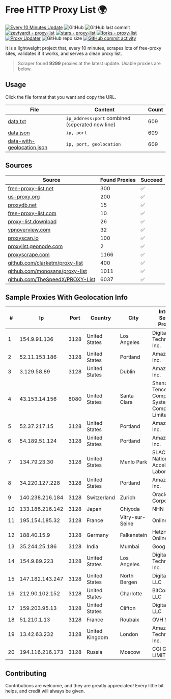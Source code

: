 
# Free HTTP Proxy List 🌍

[![Every 10 Minutes Update](https://github.com/mertguvencli/http-proxy-list/actions/workflows/main.yml/badge.svg?branch=main)](https://github.com/mertguvencli/http-proxy-list/actions/workflows/main.yml)
![GitHub](https://img.shields.io/github/license/mertguvencli/http-proxy-list)
![GitHub last commit](https://img.shields.io/github/last-commit/mertguvencli/http-proxy-list)
[![zevtyardt - proxy-list](https://img.shields.io/static/v1?label=zevtyardt&message=proxy-list&color=blue&logo=github)](https://github.com/zevtyardt/proxy-list "Go to GitHub repo")
[![stars - proxy-list](https://img.shields.io/github/stars/zevtyardt/proxy-list?style=social)](https://github.com/zevtyardt/proxy-list)
[![forks - proxy-list](https://img.shields.io/github/forks/zevtyardt/proxy-list?style=social)](https://github.com/zevtyardt/proxy-list)
[![Proxy Updater](https://github.com/zevtyardt/proxy-list/workflows/Proxy%20Updater/badge.svg)](https://github.com/zevtyardt/proxy-list/actions?query=workflow:"Proxy+Updater")
![GitHub repo size](https://img.shields.io/github/repo-size/zevtyardt/proxy-list)
[![GitHub commit activity](https://img.shields.io/github/commit-activity/m/zevtyardt/proxy-list?logo=commits)](https://github.com/zevtyardt/proxy-list/commits/main)

It is a lightweight project that, every 10 minutes, scrapes lots of free-proxy sites, validates if it works, and serves a clean proxy list.

> Scraper found **9299** proxies at the latest update. Usable proxies are below.

## Usage

Click the file format that you want and copy the URL.

|File|Content|Count|
|----|-------|-----|
|[data.txt](https://raw.githubusercontent.com/mertguvencli/http-proxy-list/main/proxy-list/data.txt)|`ip_address:port` combined (seperated new line)|609|
|[data.json](https://raw.githubusercontent.com/mertguvencli/http-proxy-list/main/proxy-list/data.json)|`ip, port`|609|
|[data-with-geolocation.json](https://raw.githubusercontent.com/mertguvencli/http-proxy-list/main/proxy-list/data-with-geolocation.json)|`ip, port, geolocation`|609|

## Sources

|Source|Found Proxies|Succeed|
|------|-------------|-------|
|[free-proxy-list.net](https://free-proxy-list.net)|300|✅|
|[us-proxy.org](https://www.us-proxy.org)|200|✅|
|[proxydb.net](http://proxydb.net)|15|✅|
|[free-proxy-list.com](https://free-proxy-list.com/?page=&port=&type%5B%5D=http&type%5B%5D=https&up_time=0&search=Search)|10|✅|
|[proxy-list.download](https://www.proxy-list.download/HTTP)|26|✅|
|[vpnoverview.com](https://vpnoverview.com/privacy/anonymous-browsing/free-proxy-servers)|32|✅|
|[proxyscan.io](https://www.proxyscan.io)|100|✅|
|[proxylist.geonode.com](https://proxylist.geonode.com/api/proxy-list?limit=300&page=1&sort_by=lastChecked&sort_type=desc&protocols=http,https)|2|✅|
|[proxyscrape.com](https://api.proxyscrape.com/v2/?request=displayproxies&protocol=http&timeout=10000&country=all&ssl=all&anonymity=all)|1166|✅|
|[github.com/clarketm/proxy-list](https://raw.githubusercontent.com/clarketm/proxy-list/master/proxy-list-raw.txt)|400|✅|
|[github.com/monosans/proxy-list](https://raw.githubusercontent.com/monosans/proxy-list/main/proxies/http.txt)|1011|✅|
|[github.com/TheSpeedX/PROXY-List](https://raw.githubusercontent.com/TheSpeedX/PROXY-List/master/http.txt)|6037|✅|


## Sample Proxies With Geolocation Info

|#|Ip|Port|Country|City|Internet Service Provider|
|-|--|----|-------|----|-------------------------|
|1|154.9.91.136|3128|United States|Los Angeles|Digitalsystem Technology Inc.|
|2|52.11.153.186|3128|United States|Portland|Amazon.com, Inc.|
|3|3.129.58.89|3128|United States|Dublin|Amazon.com, Inc.|
|4|43.153.14.156|8080|United States|Santa Clara|Shenzhen Tencent Computer Systems Company Limited|
|5|52.37.217.15|3128|United States|Portland|Amazon.com, Inc.|
|6|54.189.51.124|3128|United States|Portland|Amazon.com, Inc.|
|7|134.79.23.30|3128|United States|Menlo Park|SLAC National Accelerator Laboratory|
|8|34.220.127.228|3128|United States|Portland|Amazon.com, Inc.|
|9|140.238.216.184|3128|Switzerland|Zurich|Oracle Corporation|
|10|133.186.216.142|3128|Japan|Chiyoda|NHN|
|11|195.154.185.32|3128|France|Vitry-sur-Seine|Online S.A.S.|
|12|188.40.15.9|3128|Germany|Falkenstein|Hetzner Online GmbH|
|13|35.244.25.186|3128|India|Mumbai|Google LLC|
|14|154.9.89.223|3128|United States|Los Angeles|Digitalsystem Technology Inc.|
|15|147.182.143.247|3128|United States|North Bergen|DigitalOcean, LLC|
|16|212.90.102.152|3128|United States|Charlotte|BitCommand LLC|
|17|159.203.95.13|3128|United States|Clifton|DigitalOcean, LLC|
|18|51.210.1.13|3128|France|Roubaix|OVH SAS|
|19|13.42.63.232|3128|United Kingdom|London|Amazon Technologies Inc.|
|20|194.116.216.173|3128|Russia|Moscow|CGI GLOBAL LIMITED|



## Contributing

Contributions are welcome, and they are greatly appreciated! Every
little bit helps, and credit will always be given.

